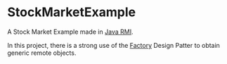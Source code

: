 # StockMarketExample
A Stock Market Example made in [Java RMI](https://docs.oracle.com/javase/tutorial/rmi/).

In this project, there is a strong use of the [Factory](https://en.wikipedia.org/wiki/Factory_method_pattern) Design Patter to obtain generic remote objects.  
